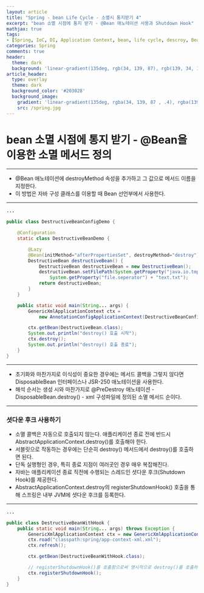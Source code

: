```yaml
---
layout: article
title: "Spring - bean Life Cycle - 소멸시 통지받기 4"
excerpt: "bean 소멸 시점에 통지 받기 - @Bean 애노테이션 사용과 Shutdown Hook"
mathjax: true
tags:
- [Spring, IoC, DI, Application Context, bean, life cycle, descroy, Bean, Shutdown Hook]
categories: Spring
comments: true
header:
  theme: dark
  background: 'linear-gradient(135deg, rgb(34, 139, 87), rgb(139, 34, 139))'
article_header:
  type: overlay
  theme: dark
  background_color: '#203028'
  background_image:
    gradient: 'linear-gradient(135deg, rgba(34, 139, 87 , .4), rgba(139, 34, 139, .4))'
    src: /spring.jpg
---
```


# bean 소멸 시점에 통지 받기 - @Bean을 이용한 소멸 메서드 정의

---

- @Bean 애노테이션에 destroyMethod 속성을 추가하고 그 값으로 메서드 이름을 지정한다.
- 이 방법은 자바 구성 클래스를 이용할 때 Bean 선언부에서 사용한다.

---

```java
...

public class DestructiveBeanConfigDemo {

	@Configuration
	static class DestructiveBeanDemo {

		@Lazy
		@Bean(initMethod="afterPropertiesSet", destroyMethod="destroy")
		DestructiveBean destructiveBean() {
			DestructiveBean destructiveBean = new DestructiveBean();
			destructiveBean.setFilePath(System.getProperty("java.io.tmpdir") +
				System.getProperty("file.seperator") + "text.txt");
			return destructiveBean;
		}
	}

	public static void main(String... args) {
		GenericXmlApplicationContext ctx =
			new AnnotationConfigApplicationContext(DestructiveBeanConfig.class);

		ctx.getBean(DestructiveBean.class);
		System.out.println("destroy() 호출 시작");
		ctx.destroy();
		System.out.println("destroy() 호출 종료");
	}
}
```

---

- 초기화와 마찬가지로 이식성이 중요한 경우에는 메서드 콜백을 그렇지 않다면 DisposableBean 인터페이스나 JSR-250 애노테이션을 사용한다.
- 해석 순서는 생성 시와 마찬가지로 @PreDestroy 애노테이션 - DisposableBean.destroy() - xml 구성파일에 정의된 소멸 메서드 순이다.

---

### 셧다운 후크 사용하기

- 소멸 콜백은 자동으로 호출되지 않는다. 애플리케이션 종료 전에 반드시 AbstractApplicationContext.destroy()를 호출해야 한다.
- 서블릿으로 작동하는 경우에는 단순히 destroy() 메서드에서 destroy()를 호출하면 된다.
- 단독 실행형인 경우, 특히 종료 지점이 여러곳인 경우 매우 복잡해진다.
- 자바는 애플리케이션 종료 직전에 수행되는 스레드인 셧다운 후크(Shutdown Hook)를 제공한다.
- AbstractApplicationContext.destroy의 registerShutdownHook() 호출을 통해 스프링은 내부 JVM에 셧다운 후크를 등록한다.

---

```java
...

public class DestructiveBeanWithHook {
	public static void main(String... args) throws Exception {
		GenericXmlApplicationContext ctx = new GenericXmlApplicationContext();
		ctx.road("classpath:spring/app-context-xml.xml");
		ctx.refresh();

		ctx.getBean(DestructiveBeanWithHook.class);

		// registerShutdownHook()를 호출함으로써 명시적으로 destroy()를 호출하지 않아도 된다.
		ctx.registerShutdownHook();
	}
}
```

